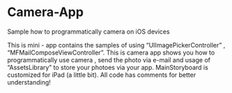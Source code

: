 Camera-App
==========

Sample how to programmatically camera on iOS devices


This is mini - app contains the samples of using “UIImagePickerController” , “MFMailComposeViewController”.
This is camera app shows you how to programmatically use camera , send the photo via e-mail and usage of “AssetsLibrary” to store your photoes via your app.
MainStoryboard is customized for iPad (a little bit).
All code has  comments for better understanding!

